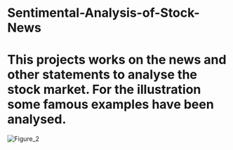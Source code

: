 # Sentimental-Analysis-of-Stock-News

# This projects works on the news and other statements to analyse the stock market. For the illustration some famous examples have been analysed.

![Figure_2](https://user-images.githubusercontent.com/66557300/118351719-1dc53380-b57b-11eb-88b4-a9d66750fac5.png)
